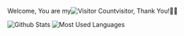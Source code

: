 
<!--
**kakapreter/kakapreter** is a ✨ _special_ ✨ repository because its `README.md` (this file) appears on your GitHub profile.

Here are some ideas to get you started:

- 🔭 I’m currently working on ...
- 🌱 I’m currently learning ...
- 👯 I’m looking to collaborate on ...
- 🤔 I’m looking for help with ...
- 💬 Ask me about ...
- 📫 How to reach me: ...
- 😄 Pronouns: ...
- ⚡ Fun fact: ...
-->
Welcome, You are my![Visitor Count](https://profile-counter.glitch.me/kakapreter/count.svg)visitor, Thank You!🎉🎉

![Github Stats](https://github-readme-stats.vercel.app/api?username=kakapreter&show_icons=true&theme=dark&count_private=true)
![Most Used Languages](https://github-readme-stats.vercel.app/api/top-langs/?username=kakapreter&theme=dark&layout=compact)
